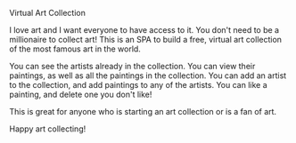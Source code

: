 
Virtual Art Collection

I love art and I want everyone to have access to it. 
You don't need to be a millionaire to collect art!
This is an SPA to build a free, virtual art collection of the most famous art in the world.

You can see the artists already in the collection. You can view their paintings, as
well as all the paintings in the collection. You can add an artist to the collection, 
and add paintings to any of the artists. You can like a painting, and delete one you don't like!


This is great for anyone who is starting an art collection or is a fan of art.

Happy art collecting!